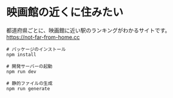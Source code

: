 # 映画館の近くに住みたい
都道府県ごとに、映画館に近い駅のランキングがわかるサイトです。  
https://not-far-from-home.cc

```
# パッケージのインストール
npm install

# 開発サーバーの起動
npm run dev

# 静的ファイルの生成
npm run generate
```
